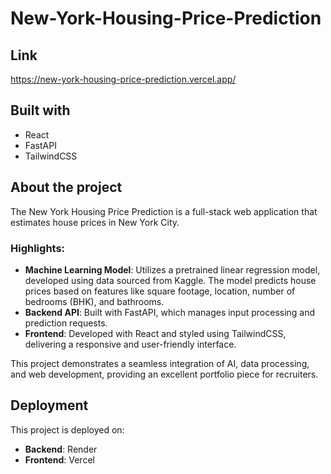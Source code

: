 # New-York-Housing-Price-Prediction

## Link
<a href="https://new-york-housing-price-prediction.vercel.app/" target="_blank">https://new-york-housing-price-prediction.vercel.app/</a>


## Built with
- React
- FastAPI
- TailwindCSS

## About the project
The New York Housing Price Prediction is a full-stack web application that estimates house prices in New York City.  

### Highlights:
- **Machine Learning Model**: Utilizes a pretrained linear regression model, developed using data sourced from Kaggle. The model predicts house prices based on features like square footage, location, number of bedrooms (BHK), and bathrooms.
- **Backend API**: Built with FastAPI, which manages input processing and prediction requests.
- **Frontend**: Developed with React and styled using TailwindCSS, delivering a responsive and user-friendly interface.

This project demonstrates a seamless integration of AI, data processing, and web development, providing an excellent portfolio piece for recruiters.  

## Deployment
This project is deployed on:  
- **Backend**: Render  
- **Frontend**: Vercel 
